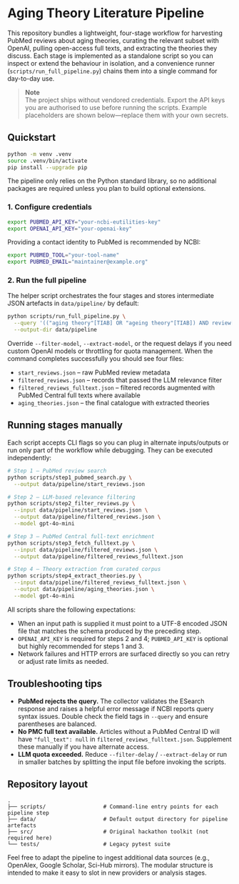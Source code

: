 # Aging Theory Literature Pipeline

This repository bundles a lightweight, four-stage workflow for harvesting PubMed
reviews about aging theories, curating the relevant subset with OpenAI, pulling
open-access full texts, and extracting the theories they discuss. Each stage is
implemented as a standalone script so you can inspect or extend the behaviour in
isolation, and a convenience runner (`scripts/run_full_pipeline.py`) chains them
into a single command for day-to-day use.

> **Note**  
> The project ships without vendored credentials. Export the API keys you are
> authorised to use before running the scripts. Example placeholders are shown
> below—replace them with your own secrets.

## Quickstart

```bash
python -m venv .venv
source .venv/bin/activate
pip install --upgrade pip
```

The pipeline only relies on the Python standard library, so no additional
packages are required unless you plan to build optional extensions.

### 1. Configure credentials

```bash
export PUBMED_API_KEY="your-ncbi-eutilities-key"
export OPENAI_API_KEY="your-openai-key"
```

Providing a contact identity to PubMed is recommended by NCBI:

```bash
export PUBMED_TOOL="your-tool-name"
export PUBMED_EMAIL="maintainer@example.org"
```

### 2. Run the full pipeline

The helper script orchestrates the four stages and stores intermediate JSON
artefacts in `data/pipeline/` by default:

```bash
python scripts/run_full_pipeline.py \
  --query '(("aging theory"[TIAB] OR "ageing theory"[TIAB]) AND review[PTYP])' \
  --output-dir data/pipeline
```

Override `--filter-model`, `--extract-model`, or the request delays if you need
custom OpenAI models or throttling for quota management. When the command
completes successfully you should see four files:

- `start_reviews.json` – raw PubMed review metadata
- `filtered_reviews.json` – records that passed the LLM relevance filter
- `filtered_reviews_fulltext.json` – filtered records augmented with PubMed
  Central full texts where available
- `aging_theories.json` – the final catalogue with extracted theories

## Running stages manually

Each script accepts CLI flags so you can plug in alternate inputs/outputs or run
only part of the workflow while debugging. They can be executed independently:

```bash
# Step 1 — PubMed review search
python scripts/step1_pubmed_search.py \
  --output data/pipeline/start_reviews.json

# Step 2 — LLM-based relevance filtering
python scripts/step2_filter_reviews.py \
  --input data/pipeline/start_reviews.json \
  --output data/pipeline/filtered_reviews.json \
  --model gpt-4o-mini

# Step 3 — PubMed Central full-text enrichment
python scripts/step3_fetch_fulltext.py \
  --input data/pipeline/filtered_reviews.json \
  --output data/pipeline/filtered_reviews_fulltext.json

# Step 4 — Theory extraction from curated corpus
python scripts/step4_extract_theories.py \
  --input data/pipeline/filtered_reviews_fulltext.json \
  --output data/pipeline/aging_theories.json \
  --model gpt-4o-mini
```

All scripts share the following expectations:

- When an input path is supplied it must point to a UTF-8 encoded JSON file that
  matches the schema produced by the preceding step.
- `OPENAI_API_KEY` is required for steps 2 and 4; `PUBMED_API_KEY` is optional
  but highly recommended for steps 1 and 3.
- Network failures and HTTP errors are surfaced directly so you can retry or
  adjust rate limits as needed.

## Troubleshooting tips

- **PubMed rejects the query.** The collector validates the ESearch response and
  raises a helpful error message if NCBI reports query syntax issues. Double
  check the field tags in `--query` and ensure parentheses are balanced.
- **No PMC full text available.** Articles without a PubMed Central ID will have
  `"full_text": null` in `filtered_reviews_fulltext.json`. Supplement these
  manually if you have alternate access.
- **LLM quota exceeded.** Reduce `--filter-delay` / `--extract-delay` or run in
  smaller batches by splitting the input file before invoking the scripts.

## Repository layout

```
.
├── scripts/                  # Command-line entry points for each pipeline step
├── data/                     # Default output directory for pipeline artefacts
├── src/                      # Original hackathon toolkit (not required here)
└── tests/                    # Legacy pytest suite
```

Feel free to adapt the pipeline to ingest additional data sources (e.g.,
OpenAlex, Google Scholar, Sci-Hub mirrors). The modular structure is intended to
make it easy to slot in new providers or analysis stages.
